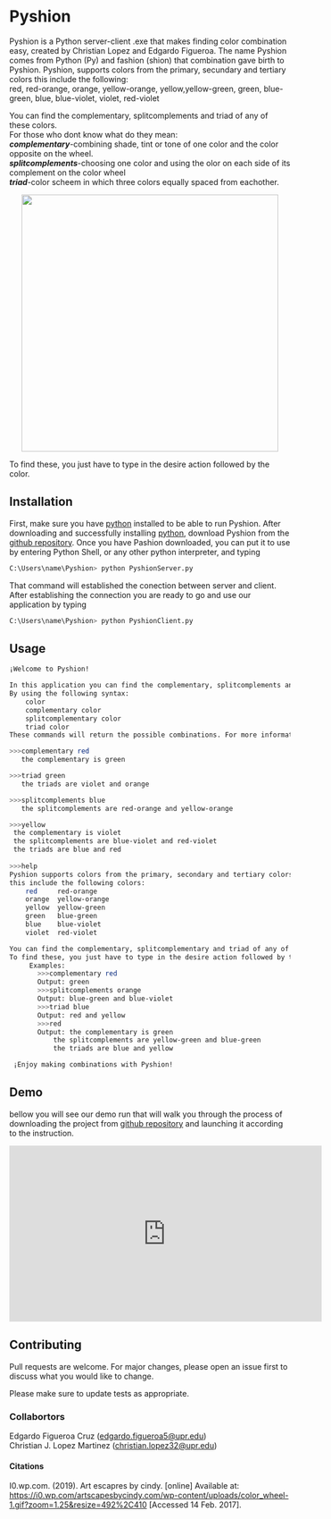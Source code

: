 # Pyshion

Pyshion is a Python server-client .exe that makes finding color combination easy, created by Christian Lopez and Edgardo Figueroa. The name Pyshion comes from Python (Py) and fashion (shion) that combination gave birth to Pyshion. Pyshion, supports colors from the primary, secundary and tertiary colors this include the following:  
red, red-orange, orange, yellow-orange, yellow,yellow-green, green, blue-green, blue, blue-violet, violet, red-violet  
  
You can find the complementary, splitcomplements and triad of any of these colors.  
For those who dont know what do they mean:   
***complementary***-combining shade, tint or tone of one color and the color opposite on the wheel.    
***splitcomplements***-choosing one color and using the olor on each side of its complement on the color wheel   
***triad***-color scheem in which three colors equally spaced from eachother.   
<p align="center">
  <img width="460" height="460" src="https://i0.wp.com/artscapesbycindy.com/wp-content/uploads/color_wheel-1.gif?zoom=1.25&resize=492%2C410">
</p> 
To find these, you just have to type in the desire action followed by the color.  

## Installation

First, make sure you have [python](https://www.python.org/downloads/) installed to be able to run Pyshion.
After downloading and successfully installing [python](https://www.python.org/downloads/), download Pyshion from the [github repository](https://github.com/Gardy291/Pyshion.git). Once you have Pashion downloaded, you can put it to use by entering Python Shell, or any other python interpreter, and typing 

```bash
C:\Users\name\Pyshion> python PyshionServer.py
```
That command will established the conection between server and client. After establishing the connection you are ready to go and use our application by typing
```bash
C:\Users\name\Pyshion> python PyshionClient.py
```
## Usage
```bash
¡Welcome to Pyshion! 

In this application you can find the complementary, splitcomplements and triad colors 
By using the following syntax: 
	color
	complementary color
	splitcomplementary color
	triad color
These commands will return the possible combinations. For more information type help.

>>>complementary red
   the complementary is green

>>>triad green
   the triads are violet and orange

>>>splitcomplements blue
   the splitcomplements are red-orange and yellow-orange

>>>yellow
 the complementary is violet
 the splitcomplements are blue-violet and red-violet
 the triads are blue and red
 
>>>help
Pyshion supports colors from the primary, secondary and tertiary colors
this include the following colors:
	red     red-orange
	orange  yellow-orange
	yellow  yellow-green
	green   blue-green
	blue    blue-violet
	violet  red-violet

You can find the complementary, splitcomplementary and triad of any of these colors.
To find these, you just have to type in the desire action followed by the color
	 Examples:
	   >>>complementary red
	   Output: green
	   >>>splitcomplements orange
	   Output: blue-green and blue-violet
	   >>>triad blue
	   Output: red and yellow
	   >>>red
	   Output: the complementary is green
		   the splitcomplements are yellow-green and blue-green
		   the triads are blue and yellow

 ¡Enjoy making combinations with Pyshion!
```
## Demo
bellow you will see our demo run that will walk you through the process of downloading the project from [github repository](https://github.com/Gardy291/Pyshion.git) and launching it according to the instruction.

<iframe width="560" height="315" src="https://www.youtube.com/embed/dgYTY5Ddyfw" frameborder="0" allow="accelerometer; autoplay; encrypted-media; gyroscope; picture-in-picture" allowfullscreen></iframe>  

## Contributing
Pull requests are welcome. For major changes, please open an issue first to discuss what you would like to change.

Please make sure to update tests as appropriate.
### Collabortors
Edgardo Figueroa Cruz (edgardo.figueroa5@upr.edu)  
Christian J. Lopez Martinez (christian.lopez32@upr.edu)
#### Citations
I0.wp.com. (2019). Art escapres by cindy. [online] Available at: https://i0.wp.com/artscapesbycindy.com/wp-content/uploads/color_wheel-1.gif?zoom=1.25&resize=492%2C410 [Accessed 14 Feb. 2017].
